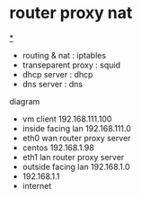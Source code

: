 # router proxy nat

[*](https://www.youtube.com/watch?v=kD1VQv3981g)

- routing & nat : iptables
- transeparent proxy : squid
- dhcp server : dhcp
- dns server : dns

diagram
- vm client 192.168.111.100
- inside facing lan 192.168.111.0
- eth0 wan router proxy server
- centos 192.168.1.98
- eth1 lan router proxy server
- outside facing lan 192.168.1.0
- 192.168.1.1
- internet



